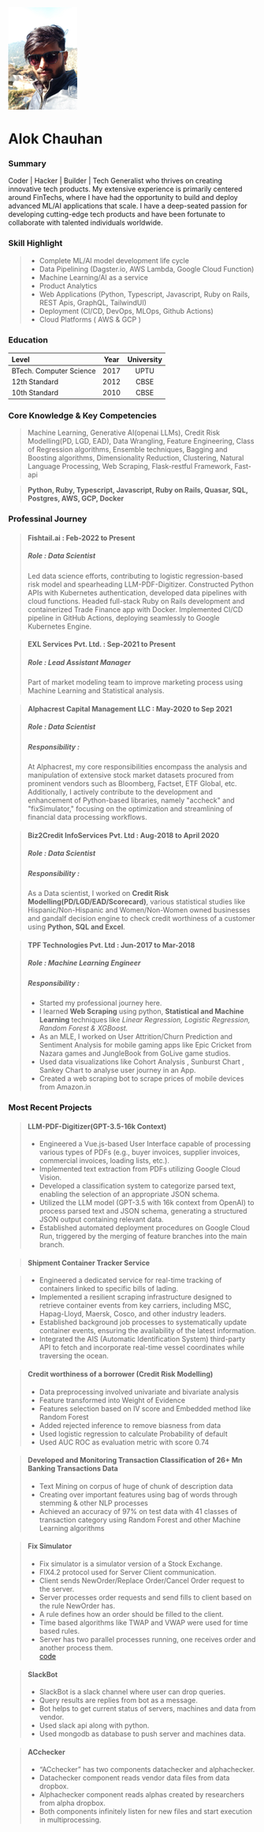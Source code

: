 <div><kbd><img src="Image.png"/></kbd></div>

# Alok Chauhan


### Summary
Coder | Hacker | Builder | Tech Generalist who thrives on creating innovative tech products. My extensive experience is primarily centered around FinTechs, where I have had the opportunity to build and deploy advanced ML/AI applications that scale. I have a deep-seated passion for developing cutting-edge tech products and have been fortunate to collaborate with talented individuals worldwide.

### Skill Highlight
> * Complete ML/AI model development life cycle
> * Data Pipelining (Dagster.io, AWS Lambda, Google Cloud Function)
> * Machine Learning/AI as a service
> * Product Analytics
> * Web Applications (Python, Typescript, Javascript, Ruby on Rails, REST Apis, GraphQL, TailwindUI)
> * Deployment (CI/CD, DevOps, MLOps, Github Actions)
> * Cloud Platforms ( AWS & GCP )

### Education

| Level     |     Year    | University    |
| :---        |    :----:   |   :----:      |
| BTech. Computer Science    |     2017    | UPTU   |
| 12th Standard|   2012     | CBSE   |
| 10th Standard|   2010     | CBSE   |

### Core Knowledge & Key Competencies 
> Machine Learning, Generative AI(openai LLMs), Credit Risk Modelling(PD, LGD, EAD), Data Wrangling, 
Feature Engineering, Class of Regression algorithms, Ensemble techniques, 
Bagging and Boosting algorithms, Dimensionality Reduction, Clustering, 
Natural Language Processing, Web Scraping, Flask-restful Framework, Fast-api

> **Python, Ruby, Typescript, Javascript, Ruby on Rails, Quasar, SQL, Postgres, AWS, GCP, Docker**

### Professinal Journey
> #### Fishtail.ai : **Feb-2022 to Present**
> ##### Role : Data Scientist
> Led data science efforts, contributing to logistic regression-based risk model and spearheading LLM-PDF-Digitizer. Constructed Python APIs with Kubernetes authentication, developed data pipelines with cloud functions. Headed full-stack Ruby on Rails development and containerized Trade Finance app with Docker. Implemented CI/CD pipeline in GitHub Actions, deploying seamlessly to Google Kubernetes Engine.


> #### EXL Services Pvt. Ltd. : **Sep-2021 to Present**
> ##### Role : Lead Assistant Manager
> Part of market modeling team to improve marketing process using Machine Learning and Statistical analysis.

> #### Alphacrest Capital Management LLC : **May-2020 to Sep 2021**
> ##### Role : Data Scientist
> ##### Responsibility : 
> At Alphacrest, my core responsibilities encompass the analysis and manipulation of extensive stock market datasets procured from prominent vendors such as Bloomberg, Factset, ETF Global, etc. Additionally, I actively contribute to the development and enhancement of Python-based libraries, namely "accheck" and "fixSimulator," focusing on the optimization and streamlining of financial data processing workflows.

> #### Biz2Credit InfoServices Pvt. Ltd : **Aug-2018 to April 2020**
> ##### Role : Data Scientist
> ##### Responsibility :
> As a Data scientist,  I worked on **Credit Risk Modelling(PD/LGD/EAD/Scorecard)**, various statistical studies like Hispanic/Non-Hispanic and Women/Non-Women owned businesses and gandalf decision engine to check credit worthiness of a customer using **Python, SQL and Excel**.

> #### TPF Technologies Pvt. Ltd : **Jun-2017 to Mar-2018**
> ##### Role : Machine Learning Engineer
> ##### Responsibility :
> * Started my professional journey here.
> * I learned **Web Scraping** using python, **Statistical and Machine Learning** techniques like *Linear Regression, Logistic Regression, Random Forest & XGBoost.*
> * As an MLE, I worked on User Attrition/Churn Prediction and Sentiment Analysis for mobile gaming apps like Epic Cricket from Nazara games and JungleBook from GoLive game studios.
> * Used data visualizations like Cohort Analysis , Sunburst Chart , Sankey Chart to analyse user journey in an App.
> * Created a web scraping bot to scrape prices of mobile devices from Amazon.in

### Most Recent Projects

> #### LLM-PDF-Digitizer(GPT-3.5-16k Context)
> * Engineered a Vue.js-based User Interface capable of processing various types of PDFs (e.g., buyer invoices, supplier invoices, commercial invoices, loading lists, etc.).
> * Implemented text extraction from PDFs utilizing Google Cloud Vision.
> * Developed a classification system to categorize parsed text, enabling the selection of an appropriate JSON schema.
> * Utilized the LLM model (GPT-3.5 with 16k context from OpenAI) to process parsed text and JSON schema, generating a structured JSON output containing relevant data.
> * Established automated deployment procedures on Google Cloud Run, triggered by the merging of feature branches into the main branch.

> #### Shipment Container Tracker Service

> * Engineered a dedicated service for real-time tracking of containers linked to specific bills of lading.
> * Implemented a resilient scraping infrastructure designed to retrieve container events from key carriers, including MSC, Hapag-Lloyd, Maersk, Cosco, and other industry leaders.
> * Established background job processes to systematically update container events, ensuring the availability of the latest information.
> * Integrated the AIS (Automatic Identification System) third-party API to fetch and incorporate real-time vessel coordinates while traversing the ocean.

> #### Credit worthiness of a borrower (Credit Risk Modelling)
> * Data preprocessing involved univariate and bivariate analysis
> * Feature transformed into Weight of Evidence
> * Features selection based on IV score and Embedded method like Random Forest
> * Added rejected inference to remove biasness from data
> * Used logistic regression to calculate Probability of default
> * Used AUC ROC as evaluation metric with score 0.74

> #### Developed and Monitoring Transaction Classification of 26+ Mn Banking Transactions Data
> * Text Mining on corpus of huge of chunk of description data
> * Creating over important features using bag of words through stemming & other NLP processes
> * Achieved an accuracy of 97% on test data with 41 classes of transaction category using Random Forest and other Machine Learning algorithms

> #### Fix Simulator
> * Fix simulator is a simulator version of a Stock Exchange.         
> * FIX4.2 protocol used for Server Client communication.           
> * Client sends NewOrder/Replace Order/Cancel Order request to the server.         
> * Server processes order requests and send fills to client based on the rule NewOrder has.       
> * A rule defines how an order should be filled to the client.      
> * Time based algorithms like TWAP and VWAP were used for time based rules.      
> * Server has two parallel processes running, one receives order and another process them.   
> [code](https://github.com/imAllok/simulator)

> #### SlackBot
>  * SlackBot is a slack channel where user can drop queries.
>  * Query results are replies from bot as a message.
>  * Bot helps to get current status of servers, machines and data from vendor.
>  * Used slack api along with python.
>  * Used mongodb as database to push server and machines data.

> #### ACchecker
> * “ACchecker” has two components datachecker and alphachecker. 
> * Datachecker component reads vendor data files from data dropbox.
> * Alphachecker component reads alphas created by researchers from alpha dropbox.
> * Both components infinitely listen for new files and start execution in multiprocessing.
